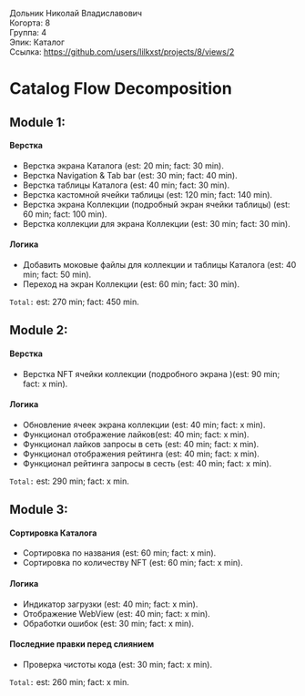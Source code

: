 Дольник Николай Владиславович
<br /> Когорта: 8
<br /> Группа: 4
<br /> Эпик: Каталог
<br /> Ссылка: https://github.com/users/lilkxst/projects/8/views/2

# Catalog Flow Decomposition


## Module 1:

#### Верстка
- Верстка экрана Каталога (est: 20 min; fact: 30 min).
- Верстка Navigation & Tab bar (est: 30 min; fact: 40 min).
- Верстка таблицы Каталога (est: 40 min; fact: 30 min).
- Верстка кастомной ячейки таблицы (est: 120 min; fact: 140 min).
- Верстка экрана Коллекции (подробный экран ячейки таблицы) (est: 60 min; fact: 100 min).
- Верстка коллекции для экрана Коллекции (est: 30 min; fact: 30 min).


#### Логика
- Добавить моковые файлы для коллекции и таблицы Каталога (est: 40 min; fact: 50 min).
- Переход на экран Коллекции (est: 60 min; fact: 30 min).

`Total:` est: 270 min; fact: 450 min.


## Module 2:

#### Верстка
- Верстка NFT ячейки коллекции (подробного экрана )(est: 90 min; fact: x min).

#### Логика
- Обновление ячеек экрана коллекции (est: 40 min; fact: x min).
- Функционал отображение  лайков(est: 40 min; fact: x min).
- Функционал лайков запросы в сеть (est: 40 min; fact: x min).
- Функционал отображения рейтинга (est: 40 min; fact: x min).
- Функционал рейтинга запросы в сесть (est: 40 min; fact: x min). 

`Total:` est: 290 min; fact: x min.


## Module 3:

#### Сортировка Каталога
- Сортировка по названия (est: 60 min; fact: x min).
- Сортировка по количеству NFT (est: 60 min; fact: x min).

#### Логика
- Индикатор загрузки (est: 40 min; fact: x min).
- Отображение WebView (est: 40 min; fact: x min).
- Обработки ошибок (est: 30 min; fact: x min).

#### Последние правки перед слиянием
- Проверка чистоты кода (est: 30 min; fact: x min).

`Total:` est: 260 min; fact: x min.
